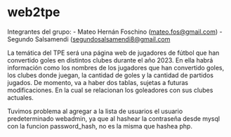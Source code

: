 # web2tpe
Integrantes del grupo: - Mateo Hernán Foschino (mateo.fos@gmail.com)
                       - Segundo Salsamendi (segundosalsamendi8@gmail.com

La temática del TPE será una página web de jugadores de fútbol que han convertido goles en distintos clubes durante el año 2023. En ella habrá información como los nombres de los jugadores que han convertido goles, los clubes donde juegan, la cantidad de goles y la cantidad de partidos jugados.
De momento, va a haber dos tablas, sujetas a futuras modificaciones. En la cual se relacionan los goleadores con sus clubes actuales.

Tuvimos problema al agregar a la lista de usuarios el usuario predeterminado webadmin, ya que al hashear la contraseña desde mysql con la funcion password_hash, no es la misma que hashea php.
